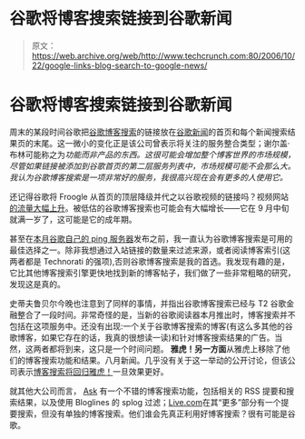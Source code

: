 # 谷歌将博客搜索链接到谷歌新闻 

> 原文：<https://web.archive.org/web/http://www.techcrunch.com:80/2006/10/22/google-links-blog-search-to-google-news/>

# 谷歌将博客搜索链接到谷歌新闻

 [](https://web.archive.org/web/20221001161340/http://blogsearch.google.com/) 周末的某段时间谷歌把[谷歌博客搜索](https://web.archive.org/web/20221001161340/http://blogsearch.google.com/)的链接放在[谷歌新闻](https://web.archive.org/web/20221001161340/http://news.google.com/)的首页和每个新闻搜索结果页的末尾。这一微小的变化正是该公司曾表示将关注的服务整合类型；谢尔盖·布林可能称之为*功能而非产品的东西。这很可能会增加整个博客世界的市场规模，尽管如果链接被添加到谷歌首页的第二层服务列表中，市场规模可能不会那么大。我认为谷歌博客搜索是一项非常好的服务，我很高兴现在会有更多的人使用它。*

还记得谷歌将 Froogle 从首页的顶层降级并代之以谷歌视频的链接吗？视频网站[的流量大幅上升](https://web.archive.org/web/20221001161340/http://www.beta.techcrunch.com/2006/08/11/froogle-dumped-for-hot-new-girlfriend/)。被低估的谷歌博客搜索也可能会有大幅增长——它在 9 月中旬就满一岁了，这可能是它的成年期。

甚至在[本月](https://web.archive.org/web/20221001161340/http://www.problogger.net/archives/2006/10/06/google-blog-search-offers-pinging-to-get-your-blog-indexed/)[谷歌自己的 ping 服务器](https://web.archive.org/web/20221001161340/http://blogsearch.google.com/ping)发布之前，我一直认为谷歌博客搜索是可用的最佳选择之一。除非我想通过入站链接的数量来过滤来源，或者阅读博客索引(这两者都是 Technorati 的强项),否则谷歌博客搜索是我的首选。我发现有趣的是，它比其他博客搜索引擎更快地找到新的博客帖子，我们做了一些非常粗略的研究，发现这是真的。

史蒂夫鲁贝尔今晚也注意到了同样的事情，并指出谷歌博客搜索已经与 T2 谷歌金融整合了一段时间。非常奇怪的是，当新的谷歌阅读器本月推出时，博客搜索并不包括在这项服务中。还没有出现:一个关于谷歌博客搜索的博客(有这么多其他的谷歌博客，如果它存在的话，我真的很想读一读)和针对博客搜索结果的广告。当然，这两者都将到来，这只是一个时间问题。
 **雅虎！另一方面**从雅虎上移除了他们的博客搜索功能和结果。八月新闻。几乎没有关于这一举动的公开讨论，但该公司表示[博客搜索将回归雅虎！](https://web.archive.org/web/20221001161340/http://www.webpronews.com/insiderreports/searchinsider/wpn-49-20060828YahooBlogSearchToBeContinued.html)一旦效果更好。

就其他大公司而言， [Ask](https://web.archive.org/web/20221001161340/http://ask.com/) 有一个不错的博客搜索功能，包括相关的 RSS 提要和搜索结果，以及使用 Bloglines 的 splog 过滤；[Live.com](https://web.archive.org/web/20221001161340/http://live.com/)在其“更多”部分有一个提要搜索，但没有单独的博客搜索。他们谁会先真正利用好博客搜索？很有可能是谷歌。